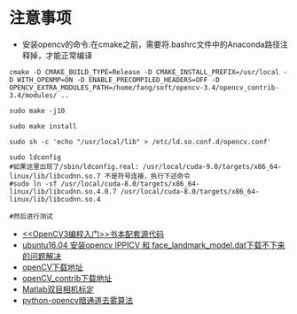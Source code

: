 # 注意事项
- 安装opencv的命令:在cmake之前，需要将.bashrc文件中的Anaconda路径注释掉，才能正常编译
```shell
cmake -D CMAKE_BUILD_TYPE=Release -D CMAKE_INSTALL_PREFIX=/usr/local -D WITH_OPENMP=ON -D ENABLE_PRECOMPILED_HEADERS=OFF -D OPENCV_EXTRA_MODULES_PATH=/home/fang/soft/opencv-3.4/opencv_contrib-3.4/modules/ ..

sudo make -j10

sudo make install

sudo sh -c 'echo "/usr/local/lib" > /etc/ld.so.conf.d/opencv.conf'

sudo ldconfig  
#如果这里出现了/sbin/ldconfig.real: /usr/local/cuda-9.0/targets/x86_64-linux/lib/libcudnn.so.7 不是符号连接，执行下述命令
#sudo ln -sf /usr/local/cuda-8.0/targets/x86_64-linux/lib/libcudnn.so.4.0.7 /usr/local/cuda-8.0/targets/x86_64-linux/lib/libcudnn.so.4 

#然后进行测试
```

- [<<OpenCV3编程入门>>书本配套源代码](https://github.com/QianMo/OpenCV3-Intro-Book-Src)
- [ubuntu16.04 安装opencv IPPICV 和 face_landmark_model.dat下载不下来的问题解决](https://blog.csdn.net/CSDN330/article/details/86747867)
- [openCV下载地址](https://opencv.org/)
- [openCV_contrib下载地址](https://github.com/opencv/opencv_contrib)
- [Matlab双目相机标定](https://jingyan.baidu.com/article/22a299b5e6da909e18376a75.html)
- [python-opencv暗通道去雾算法](https://www.cnblogs.com/echoboy/p/10924868.html)
